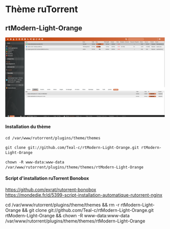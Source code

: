 # Thème ruTorrent

## rtModern-Light-Orange

![alt text](https://raw.githubusercontent.com/Teal-c/rtModern-Light-Orange/master/capture.png "demo")

#### Installation du thème
```
cd /var/www/rutorrent/plugins/theme/themes
```
```
git clone git://github.com/Teal-c/rtModern-Light-Orange.git rtModern-Light-Orange
```
```
chown -R www-data:www-data /var/www/rutorrent/plugins/theme/themes/rtModern-Light-Orange
```


#### Script d'installation ruTorrent Bonobox

https://github.com/exrat/rutorrent-bonobox  
https://mondedie.fr/d/5399-script-installation-automatique-rutorrent-nginx  

cd /var/www/rutorrent/plugins/theme/themes && rm -r rtModern-Light-Orange && git clone git://github.com/Teal-c/rtModern-Light-Orange.git rtModern-Light-Orange && chown -R www-data:www-data /var/www/rutorrent/plugins/theme/themes/rtModern-Light-Orange
